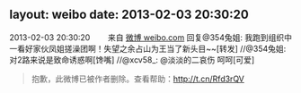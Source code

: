 layout: weibo
date: 2013-02-03 20:30:20
---
2013-02-03 20:30:20  &nbsp;&nbsp;&nbsp;&nbsp;&nbsp;&nbsp; 来自 <a href="http://weibo.com/" rel="nofollow">微博 weibo.com</a>
回复@354兔姐: 我跑到组织中一看好家伙凤姐搓澡团啊！失望之余占山为王当了新头目~~[转发] //@354兔姐:对2路来说是致命诱惑啊[馋嘴] //@xcv58_: @淡淡的二哀伤 呵呵[可爱]
>  抱歉，此微博已被作者删除。查看帮助：http://t.cn/Rfd3rQV
